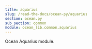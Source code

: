 ```yaml
---
title: aquarius
slug: /read-the-docs/ocean-py/aquarius
section: ocean.py
sub_section: common
module: ocean_lib.common.aquarius
---
```

Ocean Aquarius module.

